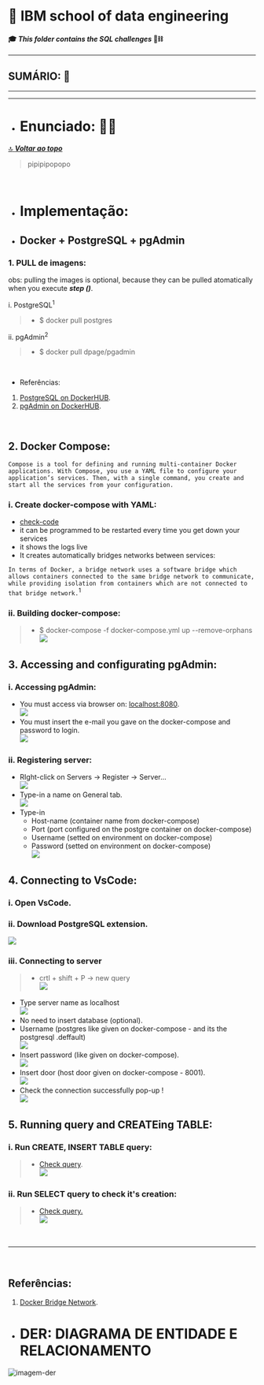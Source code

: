 # :robot: IBM school of data engineering 
#### :mortar_board: *This folder contains the SQL challenges* :game_die::chains:

***

## SUMÁRIO: :round_pushpin:

***

***

- # Enunciado: :man_teacher:
[:top: ***Voltar ao topo***](#robot-ibm-school-of-data-engineering)
> pipipipopopo

<br>

- # Implementação:
- ## Docker + PostgreSQL + pgAdmin
### 1. PULL de imagens:
obs: pulling the images is optional, because they can be pulled atomatically when you execute ***step ()***.

i. PostgreSQL<sup>1</sup>
>-  $ docker pull postgres

ii. pgAdmin<sup>2</sup>
>- $ docker pull dpage/pgadmin

<br>

- Referências:
1. [PostgreSQL on DockerHUB](https://hub.docker.com/_/postgres/).
2. [pgAdmin on DockerHUB](https://hub.docker.com/r/dpage/pgadmin4/).

<br>

## 2. Docker Compose:

``Compose is a tool for defining and running multi-container Docker applications. With Compose, you use a YAML file to configure your application’s services. Then, with a single command, you create and start all the services from your configuration.``

### i. Create docker-compose with YAML:
- [check-code](docker-compose.yml)
- it can be programmed to be restarted every time you get down your services
- it shows the logs live
- It creates automatically bridges networks between services:

``In terms of Docker, a bridge network uses a software bridge which allows containers connected to the same bridge network to communicate, while providing isolation from containers which are not connected to that bridge network.``<sup>1</sup>

### ii. Building docker-compose:
> - $ docker-compose -f docker-compose.yml up --remove-orphans<br>
![](./images/running-docker_compose.png)

## 3. Accessing and configurating pgAdmin:
### i. Accessing pgAdmin:
- You must access via browser on: [localhost:8080](localhost:8080).<br>
![](./images/accessing-pgadmin.png)
- You must insert the e-mail you gave on the docker-compose and password to login.<br>
![](./images/inside-pgadmin.png)

### ii. Registering server:
- RIght-click on Servers -> Register -> Server...<br>
![](./images/click-to-register-server.png)
- Type-in a name on General tab.<br>
![](./images/entering-server-name.png)
- Type-in
    - Host-name (container name from docker-compose)
    - Port (port configured on the postgre container on docker-compose)
    - Username (setted on environment on docker-compose)
    - Password (setted on environment on docker-compose)<br>
    ![](./images/entering-connection-informations.png)

## 4. Connecting to VsCode:

### i. Open VsCode.
### ii. Download PostgreSQL extension.
![](./images/postgresql-extension.png)

### iii. Connecting to server
> - crtl + shift + P -> new query<br>
![](./images/new-query.png)
- Type server name as localhost<br>
![](./images/localhost-vscode.png)
- No need to insert database (optional).
- Username (postgres like given on docker-compose - and its the postgresql .deffault)<br>
![](./images/username-query.png)
- Insert password (like given on docker-compose).<br>
![](./images/insert-password-query.png)
- Insert door (host door given on docker-compose - 8001).<br>
![](./images/port-query.png)
- Check the connection successfully pop-up !<br>
![](./images/query-connection-successfully.png)

## 5. Running query and CREATEing TABLE:
### i. Run CREATE, INSERT TABLE query:
> - [Check query](./queries/disney_plus_titles-create-insert-table.sql).<br>
![](./images/run-disney_plus_titles-create-insert-table.png)

### ii. Run SELECT query to check it's creation:
> - [Check query.](./queries/disney_plus_titles-select-table.sql)<br>
![](./images/run-disney_plus_titles-select-table.png)




<br>

***

<br>

## Referências:
1. [Docker Bridge Network](https://docs.docker.com/network/bridge/).


- # DER: DIAGRAMA DE ENTIDADE E RELACIONAMENTO
![imagem-der](./images/der-disney.png)